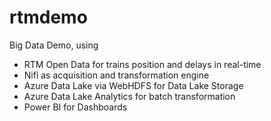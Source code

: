 # rtmdemo

Big Data Demo, using
- RTM Open Data for trains position and delays in real-time
- Nifi as acquisition and transformation engine
- Azure Data Lake via WebHDFS for Data Lake Storage
- Azure Data Lake Analytics for batch transformation
- Power BI for Dashboards
